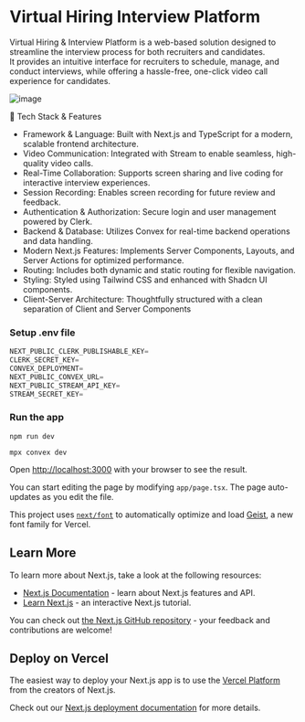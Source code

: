 # Virtual Hiring Interview Platform
<p>Virtual Hiring & Interview Platform is a web-based solution designed to streamline the interview process for both recruiters and candidates. 
  <br/>It provides an intuitive interface for recruiters to schedule, manage, and conduct interviews, while offering a hassle-free, one-click video call experience for candidates.</p>

![image](https://github.com/user-attachments/assets/00277ab0-d2d2-404e-8936-7e2463b6eb8e)


🚀 Tech Stack & Features
- Framework & Language: Built with Next.js and TypeScript for a modern, scalable frontend architecture.
- Video Communication: Integrated with Stream to enable seamless, high-quality video calls.
- Real-Time Collaboration: Supports screen sharing and live coding for interactive interview experiences.
- Session Recording: Enables screen recording for future review and feedback.
- Authentication & Authorization: Secure login and user management powered by Clerk.
- Backend & Database: Utilizes Convex for real-time backend operations and data handling.
- Modern Next.js Features: Implements Server Components, Layouts, and Server Actions for optimized performance.
- Routing: Includes both dynamic and static routing for flexible navigation.
- Styling: Styled using Tailwind CSS and enhanced with Shadcn UI components.
- Client-Server Architecture: Thoughtfully structured with a clean separation of Client and Server Components

### Setup .env file

```js
NEXT_PUBLIC_CLERK_PUBLISHABLE_KEY=
CLERK_SECRET_KEY=
CONVEX_DEPLOYMENT=
NEXT_PUBLIC_CONVEX_URL=
NEXT_PUBLIC_STREAM_API_KEY=
STREAM_SECRET_KEY=
```

### Run the app

```shell
npm run dev
```

```shell
mpx convex dev
```
Open [http://localhost:3000](http://localhost:3000) with your browser to see the result.

You can start editing the page by modifying `app/page.tsx`. The page auto-updates as you edit the file.

This project uses [`next/font`](https://nextjs.org/docs/app/building-your-application/optimizing/fonts) to automatically optimize and load [Geist](https://vercel.com/font), a new font family for Vercel.

## Learn More

To learn more about Next.js, take a look at the following resources:

- [Next.js Documentation](https://nextjs.org/docs) - learn about Next.js features and API.
- [Learn Next.js](https://nextjs.org/learn) - an interactive Next.js tutorial.

You can check out [the Next.js GitHub repository](https://github.com/vercel/next.js) - your feedback and contributions are welcome!

## Deploy on Vercel

The easiest way to deploy your Next.js app is to use the [Vercel Platform](https://vercel.com/new?utm_medium=default-template&filter=next.js&utm_source=create-next-app&utm_campaign=create-next-app-readme) from the creators of Next.js.

Check out our [Next.js deployment documentation](https://nextjs.org/docs/app/building-your-application/deploying) for more details.
